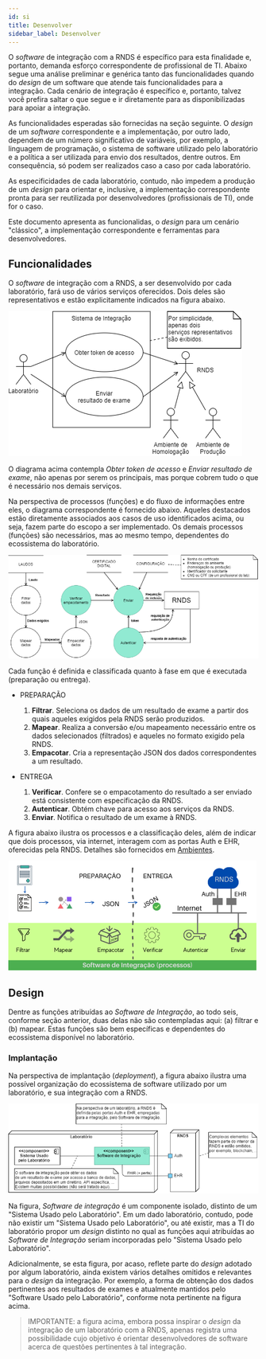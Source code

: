 ```yaml
---
id: si
title: Desenvolver
sidebar_label: Desenvolver
---
```


O _software_ de integração com a RNDS é específico para esta finalidade e, portanto, demanda esforço correspondente de profissional de TI. Abaixo segue uma análise preliminar e genérica tanto das funcionalidades quando do _design_ de um software que atende tais funcionalidades para a integração. Cada cenário de integração é específico e, portanto, talvez você prefira saltar o que segue e ir diretamente para as 
disponibilizadas para apoiar a integração.

As funcionalidades esperadas são fornecidas na seção seguinte. O _design_ de um _software_ correspondente e a implementação, por outro lado, dependem de um número significativo de variáveis, por exemplo, a linguagem de programação, o sistema de software utilizado pelo laboratório e
a política a ser utilizada para envio dos resultados, dentre outros.
Em consequência, só podem ser realizados caso a caso por cada laboratório.

As especificidades de cada laboratório, contudo, não impedem a produção de um _design_ para orientar e, inclusive, a implementação correspondente pronta para ser reutilizada por desenvolvedores (profissionais de TI), onde for o caso.

Este documento apresenta as funcionalidas, o _design_ para um cenário "clássico", a implementação correspondente e ferramentas para desenvolvedores.

## Funcionalidades

O _software_ de integração com a RNDS, a ser desenvolvido por cada laboratório, fará uso de vários serviços oferecidos. Dois deles são
representativos e estão explicitamente indicados na figura abaixo.

![img](../../static/img/rnds-uc.png)

O diagrama acima contempla _Obter token de acesso_ e _Enviar resultado de exame_, não apenas por serem os principais, mas porque cobrem tudo o
que é necessário nos demais serviços.

Na perspectiva de processos (funções) e do fluxo de informações entre eles, o diagrama correspondente é fornecido abaixo. Aqueles destacados estão diretamente associados aos casos de uso identificados acima, ou seja, fazem parte do escopo a ser implementado. Os demais processos (funções) são necessários, mas ao mesmo tempo, dependentes do ecossistema do laboratório.

![img](../../static/img/rnds-dfd.png)

Cada função é definida e classificada quanto à fase em que é executada (preparação ou entrega).

- PREPARAÇÃO

  1.  **Filtrar**. Seleciona os dados de um resultado de exame a partir dos quais aqueles exigidos pela RNDS serão produzidos.
  1.  **Mapear**. Realiza a conversão e/ou mapeamento necessário entre os dados selecionados (filtrados) e aqueles no formato exigido pela RNDS.
  1.  **Empacotar**. Cria a representação JSON dos dados correspondentes a um
      resultado.

- ENTREGA
  1.  **Verificar**. Confere se o empacotamento do resultado a ser enviado está consistente com especificação da RNDS.
  1.  **Autenticar**. Obtém chave para acesso aos serviços da RNDS.
  1.  **Enviar**. Notifica o resultado de um exame à RNDS.

A figura abaixo ilustra os processos e a classificação deles, além de indicar que dois processos, via internet, interagem com as portas Auth e EHR, oferecidas pela RNDS. Detalhes são fornecidos em [Ambientes](../rnds/ambientes).

![img](../../static/img/desenvolvedor.png)

## Design

Dentre as funções atribuídas ao _Software de Integração_, ao todo seis, conforme seção anterior, duas delas não são contempladas aqui: (a) filtrar e (b) mapear. Estas funções são bem específicas e dependentes do ecossistema disponível no laboratório.

### Implantação

Na perspectiva de implantação (_deployment_), a figura abaixo
ilustra uma possível organização do ecossistema de software
utilizado por um laboratório, e sua integração com a RNDS.

![img](../../static/img/rnds-deployment.png)

Na figura, _Software de integração_ é
um componente isolado, distinto de um "Sistema Usado pelo Laboratório".
Em um dado laboratório, contudo, pode não existir um "Sistema Usado pelo Laboratório", ou até existir, mas a TI do laboratório propor um _design_ distinto no qual as funções aqui atribuídas ao _Software de Integração_
seriam incorporadas pelo "Sistema Usado pelo Laboratório".

Adicionalmente, se esta figura, por acaso, reflete parte do _design_ adotado por algum laboratório, ainda existem vários detalhes omitidos e relevantes para
o _design_ da integração. Por exemplo, a forma de obtenção dos dados
pertinentes aos resultados de exames e atualmente mantidos pelo "Software Usado pelo Laboratório", conforme nota pertinente na figura acima.

> IMPORTANTE: a figura acima, embora possa inspirar o _design_ da
> integração de um laboratório com a RNDS, apenas registra uma possibilidade cujo objetivo é orientar desenvolvedores de software acerca de questões pertinentes à tal integração.
